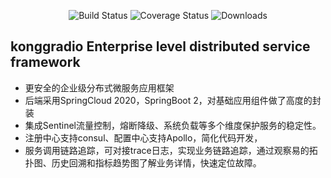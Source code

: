  <p align="center">
  <img src="https://img.shields.io/badge/license-LGPL%20v3-blue.svg" alt="Build Status">
   <img src="https://img.shields.io/badge/Spring%20Cloud-2020-blue.svg" alt="Coverage Status">
   <img src="https://img.shields.io/badge/Spring%20Boot-2.5.2-blue.svg" alt="Downloads">
 </p>  

## konggradio Enterprise level distributed service framework
* 更安全的企业级分布式微服务应用框架
* 后端采用SpringCloud 2020，SpringBoot 2，对基础应用组件做了高度的封装
* 集成Sentinel流量控制，熔断降级、系统负载等多个维度保护服务的稳定性。
* 注册中心支持consul、配置中心支持Apollo，简化代码开发，
* 服务调用链路追踪，可对接trace日志，实现业务链路追踪，通过观察易的拓扑图、历史回溯和指标趋势图了解业务详情，快速定位故障。
